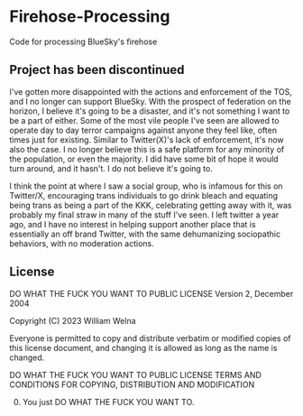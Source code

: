 # Firehose-Processing
Code for processing BlueSky's firehose

## Project has been discontinued
I've gotten more disappointed with the actions and enforcement of the TOS, and I no longer can support BlueSky. With the prospect of federation on the horizon, I believe it's going to be a disaster, and it's not something I want to be a part of either. Some of the most vile people I've seen are allowed to operate day to day terror campaigns against anyone they feel like, often times just for existing. Similar to Twitter(X)'s lack of enforcement, it's now also the case. I no longer believe this is a safe platform for any minority of the population, or even the majority. I did have some bit of hope it would turn around, and it hasn't. I do not believe it's going to.

I think the point at where I saw a social group, who is infamous for this on Twitter/X, encouraging trans individuals to go drink bleach and equating being trans as being a part of the KKK, celebrating getting away with it, was probably my final straw in many of the stuff I've seen. I left twitter a year ago, and I have no interest in helping support another place that is essentially an off brand Twitter, with the same dehumanizing sociopathic behaviors, with no moderation actions.

## License
DO WHAT THE FUCK YOU WANT TO PUBLIC LICENSE
Version 2, December 2004

Copyright (C) 2023 William Welna

Everyone is permitted to copy and distribute verbatim or modified
copies of this license document, and changing it is allowed as long
as the name is changed.
 
DO WHAT THE FUCK YOU WANT TO PUBLIC LICENSE
TERMS AND CONDITIONS FOR COPYING, DISTRIBUTION AND MODIFICATION

0. You just DO WHAT THE FUCK YOU WANT TO.
